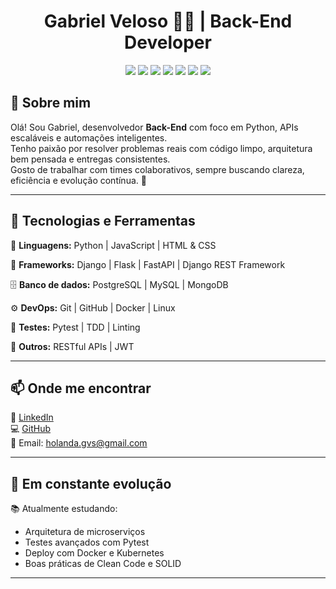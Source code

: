<h1 align="center">Gabriel Veloso 👨‍💻 | Back-End Developer</h1>

<p align="center">
  <img src="https://img.shields.io/badge/Python-3776AB?style=for-the-badge&logo=python&logoColor=white"/>
  <img src="https://img.shields.io/badge/Django-092E20?style=for-the-badge&logo=django&logoColor=white"/>
  <img src="https://img.shields.io/badge/FastAPI-009688?style=for-the-badge&logo=fastapi&logoColor=white"/>
  <img src="https://img.shields.io/badge/JavaScript-F7DF1E?style=for-the-badge&logo=javascript&logoColor=black"/>
  <img src="https://img.shields.io/badge/Django%20REST%20Framework-FF1709?style=for-the-badge&logo=django&logoColor=white"/>
  <img src="https://img.shields.io/badge/PostgreSQL-316192?style=for-the-badge&logo=postgresql&logoColor=white"/>
  <img src="https://img.shields.io/badge/Docker-2496ED?style=for-the-badge&logo=docker&logoColor=white"/>
</p>

## 👋 Sobre mim

Olá! Sou Gabriel, desenvolvedor **Back-End** com foco em Python, APIs escaláveis e automações inteligentes.  
Tenho paixão por resolver problemas reais com código limpo, arquitetura bem pensada e entregas consistentes.  
Gosto de trabalhar com times colaborativos, sempre buscando clareza, eficiência e evolução contínua. 🚀

---

## 🧠 Tecnologias e Ferramentas

🧩 **Linguagens:** Python | JavaScript | HTML & CSS

🧱 **Frameworks:** Django | Flask | FastAPI | Django REST Framework  

🗄️ **Banco de dados:** PostgreSQL | MySQL | MongoDB  

⚙️ **DevOps:** Git | GitHub | Docker | Linux  

🧪 **Testes:** Pytest | TDD | Linting  

🔗 **Outros:** RESTful APIs | JWT

---

## 📫 Onde me encontrar

🔗 [LinkedIn](https://www.linkedin.com/in/gabriel-veloso-dev)  
💻 [GitHub](https://github.com/Veloso-holanda)  
📧 Email: holanda.gvs@gmail.com

---

## 🌱 Em constante evolução

📚 Atualmente estudando:
- Arquitetura de microserviços  
- Testes avançados com Pytest  
- Deploy com Docker e Kubernetes  
- Boas práticas de Clean Code e SOLID

---
